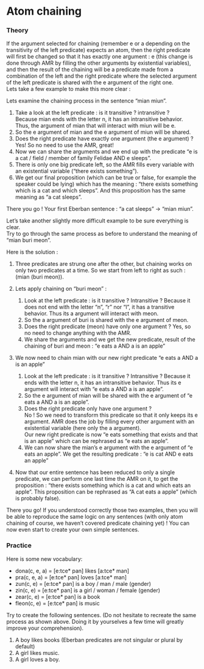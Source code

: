 # Atom chaining

### Theory

If the argument selected for chaining (remember e or a depending on the transitivity of the left predicate) expects an atom, then the right predicate will first be changed so that it has exactly one argument : e (this change is done through AMR by filling the other arguments by existential variables), and then the result of the chaining will be a predicate made from a combination of the left and the right predicate where the selected argument of the left predicate is shared with the e argument of the right one.\
Lets take a few example to make this more clear :

Lets examine the chaining process in the sentence “mian miun”.
1) Take a look at the left predicate : is it transitive ? intransitive ?\
Because mian ends with the letter n, it has an intransitive behavior. Thus, the argument of mian that will interact with miun will be e.
2) So the e argument of mian and the e argument of miun will be shared.
3) Does the right predicate have exactly one argument (the e argument) ? Yes! So no need to use the AMR, great!
3) Now we can share the arguments and we end up with the predicate “e is a cat / field / member of family Felidae AND e sleeps”.
4) There is only one big predicate left, so the AMR fills every variable with an existential variable (“there exists something”).
5) We get our final proposition (which can be true or false, for example the speaker could be lying) which has the meaning : “there exists something which is a cat and which sleeps”. And this proposition has the same meaning as “a cat sleeps”.

There you go ! Your first Eberban sentence : “a cat sleeps” → “mian miun”.


Let’s take another slightly more difficult example to be sure everything is clear.\
Try to go through the same process as before to understand the meaning of “mian buri meon”.

Here is the solution :
1) Three predicates are strung one after the other, but chaining works on only two predicates at a time. So we start from left to right as such : (mian (buri meon)).
2) Lets apply chaining on “buri meon” :
	1) Look at the left predicate : is it transitive ? Intransitive ? Because it does not end with the letter “n”, “r” nor “l”, it has a transitive behavior. Thus its a argument will interact with meon.
	2) So the a argument of buri is shared with the e argument of meon.
	3) Does the right predicate (meon) have only one argument ? Yes, so no need to change anything with the AMR.
	4) We share the arguments and we get the new predicate, result of the chaining of buri and meon : “e eats a AND a is an apple”
3) We now need to chain mian with our new right predicate “e eats a AND a is an apple”
	1) Look at the left predicate : is it transitive ? Intransitive ? Because it ends with the letter n, it has an intransitive behavior. Thus its e argument will interact with “e eats a AND a is an apple”.
	2) So the e argument of mian will be shared with the e argument of “e eats a AND a is an apple”.
	3) Does the right predicate only have one argument ?\
	No ! So we need to transform this predicate so that it only keeps its e argument. AMR does the job by filling every other argument with an existential variable (here only the a argument).\
	Our new right predicate is now “e eats something that exists and that is an apple” which can be rephrased as “e eats an apple”.
	4) We can now share the mian’s e argument with the e argument of “e eats an apple”. We get the resulting predicate : “e is cat AND e eats an apple”

5) Now that our entire sentence has been reduced to only a single predicate, we can perform one last time the AMR on it, to get the proposition : “there exists something which is a cat and which eats an apple”. This proposition can be rephrased as “A cat eats a apple” (which is probably false).

There you go! If you understood correctly those two examples, then you will be able to reproduce the same logic on any sentences (with only atom chaining of course, we haven’t covered predicate chaining yet) ! You can now even start to create your own simple sentences.


### Practice

Here is some new vocabulary:

 - dona(c, e, a) = [e:tce* pan] likes [a:tce* man]
 - pra(c, e, a) = [e:tce* pan] loves [a:tce* man]
 - zun(c, e) = [e:tce* pan] is a boy / man / male (gender)
 - zin(c, e) = [e:tce* pan] is a girl / woman / female (gender)
 - zear(c, e) = [e:tce* pan] is a book
 - fleon(c, e) = [e:tce* pan] is music

Try to create the following sentences. (Do not hesitate to recreate the same process as shown above. Doing it by yourselves a few time will greatly improve your comprehension).

1) A boy likes books (Eberban predicates are not singular or plural by default)
2) A girl likes music.
2) A girl loves a boy.
